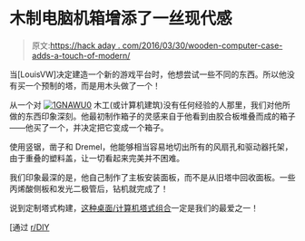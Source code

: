 # 木制电脑机箱增添了一丝现代感

> 原文:[https://hack aday . com/2016/03/30/wooden-computer-case-adds-a-touch-of-modern/](https://hackaday.com/2016/03/30/wooden-computer-case-adds-a-touch-of-modern/)

当[LouisVW]决定建造一个新的游戏平台时，他想尝试一些不同的东西。所以他没有买一个预制的塔，而是用木头做了一个！

从一个对 [![1GNAWU0](../Images/087188841f6d27dec359febdba408fcb.png)](https://hackaday.com/wp-content/uploads/2016/03/1gnawu0.jpg) 木工(或计算机建筑)没有任何经验的人那里，我们对他所做的东西印象深刻。他最初制作箱子的灵感来自于他看到由胶合板堆叠而成的箱子——他买了一个，并决定把它变成一个箱子。

使用竖锯，凿子和 Dremel，他能够相当容易地切出所有的风扇孔和驱动器托架，由于重叠的塑料盖，让一切看起来完美并不困难。

我们印象最深的是，他自己制作了主板安装面板，而不是从旧塔中回收面板。一些丙烯酸侧板和发光二极管后，钻机就完成了！

说到定制塔式构建，[这种桌面/计算机塔式组合](http://hackaday.com/2014/04/19/genetic-engineering-produces-deskcomputer-hybrid/)一定是我们的最爱之一！

[通过 [r/DIY](https://www.reddit.com/r/DIY/comments/4ba16j/i_built_a_pc_out_of_wood/)
